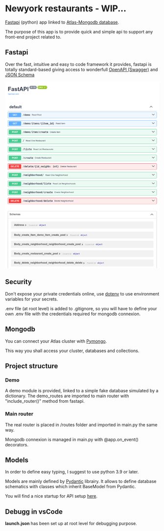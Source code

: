 # Newyork restaurants - WIP...

[Fastapi](https://fastapi.tiangolo.com/) (python) app linked to [Atlas-Mongodb database](https://www.mongodb.com/).

The purpose of this app is to provide quick and simple api to support any front-end project related to.

## Fastapi

Over the fast, intuitive and easy to code framework it provides, fastapi is totally standard-based giving access to wonderfull [OpenAPI (Swagger)](https://github.com/OAI/OpenAPI-Specification) and [JSON Schema](https://json-schema.org/)

![swagger](./assets/swagger.png)

## Security

Don't expose your private credentials online, use [dotenv](https://pypi.org/project/python-dotenv/) to use environment variables for your secrets.

.env file (at root level) is added to .gitignore, so you will have to define your own .env file with the credentials required for mongodb connexion.

## Mongodb

You can connect your Atlas cluster with [Pymongo](https://www.mongodb.com/docs/drivers/pymongo/).

This way you shall access your cluster, databases and collections.

## Project structure

### Demo

A demo module is provided, linked to a simple fake database simulated by a dictionary.
The demo_routes are imported to main router with "include_router()" method from fastapi.

### Main router

The real router is placed in /routes folder and imported in main.py the same way.

Mongodb connexion is managed in main.py with @app.on_event() decorators.

## Models

In order to define easy typing, I suggest to use python 3.9 or later.

Models are mainly defined by [Pydantic](https://docs.pydantic.dev/) librairy.
It allows to define database schematics with classes which inherit BaseModel from Pydantic.

You will find a nice startup for API setup [here](https://www.mongodb.com/languages/python/pymongo-tutorial).

## Debugg in vsCode

**launch.json** has been set up at root level for debugging purpose.